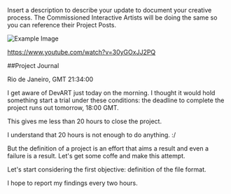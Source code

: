 Insert a description to describe your update to document your creative process. The Commissioned Interactive Artists will be doing the same so you can reference their Project Posts.

![Example Image](../project_images/cover.jpg?raw=true "Example Image")

https://www.youtube.com/watch?v=30yGOxJJ2PQ


##Project Journal

Rio de Janeiro, GMT 21:34:00

I get aware of DevART just today on the morning. I thought it would hold something start a trial under these conditions: the deadline to complete the project runs out tomorrow, 18:00 GMT.

This gives me less than 20 hours to close the project.

I understand that 20 hours is not enough to do anything. :/

But the definition of a project is an effort that aims a result and even a failure is a result. Let's get some coffe and make this attempt.

Let's start considering the first objective: definition of the file format.

I hope to report my findings every two hours.


